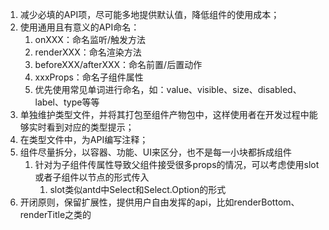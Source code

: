1.  减少必填的API项，尽可能多地提供默认值，降低组件的使用成本；
2.  使用通用且有意义的API命名：
	1.  onXXX：命名监听/触发方法
	2.  renderXXX：命名渲染方法
	3.  beforeXXX/afterXXX：命名前置/后置动作
	4.  xxxProps：命名子组件属性
	5.  优先使用常见单词进行命名，如：value、visible、size、disabled、label、type等等
3.  单独维护类型文件，并将其打包至组件产物包中，这样使用者在开发过程中能够实时看到对应的类型提示；
4. 在类型文件中，为API编写注释；
5. 组件尽量拆分，以容器、功能、UI来区分，也不是每一小块都拆成组件
	1. 针对为子组件传属性导致父组件接受很多props的情况，可以考虑使用slot或者子组件以节点的形式传入
		1. slot类似antd中Select和Select.Option的形式
6. 开闭原则，保留扩展性，提供用户自由发挥的api，比如renderBottom、renderTitle之类的